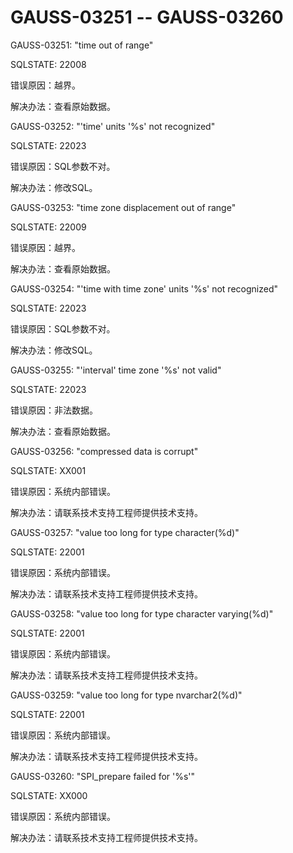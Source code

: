 # GAUSS-03251 -- GAUSS-03260<a name="ZH-CN_TOPIC_0302073538"></a>

GAUSS-03251: "time out of range"

SQLSTATE: 22008

错误原因：越界。

解决办法：查看原始数据。

GAUSS-03252: "'time' units '%s' not recognized"

SQLSTATE: 22023

错误原因：SQL参数不对。

解决办法：修改SQL。

GAUSS-03253: "time zone displacement out of range"

SQLSTATE: 22009

错误原因：越界。

解决办法：查看原始数据。

GAUSS-03254: "'time with time zone' units '%s' not recognized"

SQLSTATE: 22023

错误原因：SQL参数不对。

解决办法：修改SQL。

GAUSS-03255: "'interval' time zone '%s' not valid"

SQLSTATE: 22023

错误原因：非法数据。

解决办法：查看原始数据。

GAUSS-03256: "compressed data is corrupt"

SQLSTATE: XX001

错误原因：系统内部错误。

解决办法：请联系技术支持工程师提供技术支持。

GAUSS-03257: "value too long for type character\(%d\)"

SQLSTATE: 22001

错误原因：系统内部错误。

解决办法：请联系技术支持工程师提供技术支持。

GAUSS-03258: "value too long for type character varying\(%d\)"

SQLSTATE: 22001

错误原因：系统内部错误。

解决办法：请联系技术支持工程师提供技术支持。

GAUSS-03259: "value too long for type nvarchar2\(%d\)"

SQLSTATE: 22001

错误原因：系统内部错误。

解决办法：请联系技术支持工程师提供技术支持。

GAUSS-03260: "SPI\_prepare failed for '%s'"

SQLSTATE: XX000

错误原因：系统内部错误。

解决办法：请联系技术支持工程师提供技术支持。

